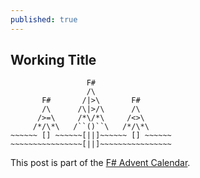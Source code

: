 ```yaml
---
published: true
---
```

## Working Title
```
                 F#
                 /\
       F#       /|>\       F#
       /\      /\|>/\      /\
      />=\     /*\/*\     /<>\
     /*/\*\   /``()``\   /*/\*\
~~~~~~ [] ~~~~~~[||]~~~~~~ [] ~~~~~~
~~~~~~~~~~~~~~~~[||]~~~~~~~~~~~~~~~~

```

This post is part of the [F# Advent Calendar](https://sergeytihon.com/2019/11/05/f-advent-calendar-in-english-2019/).

